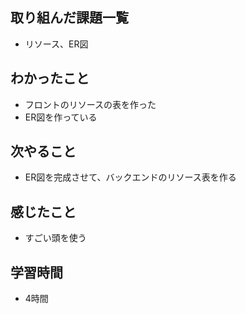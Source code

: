 ## 取り組んだ課題一覧
- リソース、ER図    

## わかったこと
- フロントのリソースの表を作った
- ER図を作っている

## 次やること
- ER図を完成させて、バックエンドのリソース表を作る

## 感じたこと
- すごい頭を使う

## 学習時間
- 4時間